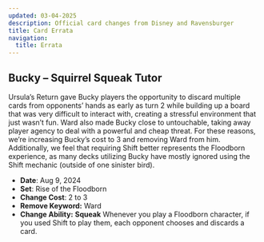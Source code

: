 ```yaml
---
updated: 03-04-2025
description: Official card changes from Disney and Ravensburger
title: Card Errata
navigation:
  title: Errata
---
```


## Bucky – Squirrel Squeak Tutor

Ursula’s Return gave Bucky players the opportunity to discard multiple cards from opponents’ hands as early as turn 2 while building up a board that was very difficult to interact with, creating a stressful environment that just wasn’t fun. Ward also made Bucky close to untouchable, taking away player agency to deal with a powerful and cheap threat. For these reasons, we’re increasing Bucky’s cost to 3 and removing Ward from him. Additionally, we feel that requiring Shift better represents the Floodborn experience, as many decks utilizing Bucky have mostly ignored using the Shift mechanic (outside of one sinister bird).

- **Date**: Aug 9, 2024
- **Set**: Rise of the Floodborn
- **Change Cost**: 2 to 3
- **Remove Keyword:** Ward
- **Change Ability:** **Squeak** Whenever you play a Floodborn character, if you used Shift to play them, each opponent chooses and discards a card.
